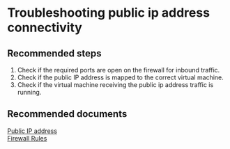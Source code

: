 # Troubleshooting public ip address connectivity 

## **Recommended steps**

1. Check if the required ports are open on the firewall for inbound traffic. <br>
2. Check if the public IP address is mapped to the correct virtual machine. <br>
3. Check if the virtual machine receiving the public ip address traffic is running. <br>

## **Recommended documents**

[Public IP address](https://docs.cloudsimple.com/csportal/network/publicips/)<br>
[Firewall Rules](https://docs.cloudsimple.com/csportal/network/firewall/#firewall-rules)<br>